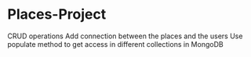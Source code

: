# Places-Project
CRUD operations Add connection between the places and the users Use populate method to get access in different collections in MongoDB

